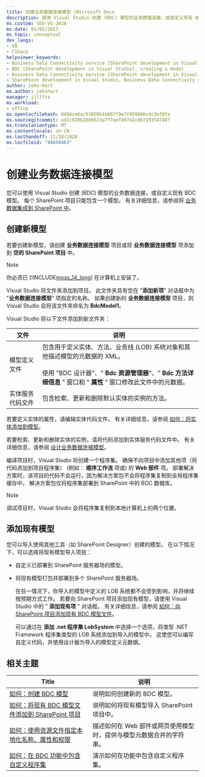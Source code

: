 ```yaml
---
title: 创建业务数据连接模型 |Microsoft Docs
description: 使用 Visual Studio 创建 (BDC) 模型的业务数据连接，或自定义现有 BDC 模型。 每个 SharePoint 项目只能包含一个模型。
ms.custom: SEO-VS-2020
ms.date: 02/02/2017
ms.topic: conceptual
dev_langs:
- VB
- CSharp
helpviewer_keywords:
- Business Data Connectivity service [SharePoint development in Visual Studio], model
- BDC [SharePoint development in Visual Studio], creating a model
- Business Data Connectivity service [SharePoint development in Visual Studio], creating a model
- SharePoint development in Visual Studio, Business Data Connectivity service
author: John-Hart
ms.author: johnhart
manager: jillfra
ms.workload:
- office
ms.openlocfilehash: 0486ce6ac53850b1b607f9e7f859806cdc3ef8fe
ms.sourcegitcommit: ad2c820b280b523a7f7aef89742cdb719354748f
ms.translationtype: MT
ms.contentlocale: zh-CN
ms.lasthandoff: 11/18/2020
ms.locfileid: "94850463"
---
```

# <a name="create-a-business-data-connectivity-model"></a>创建业务数据连接模型
  您可以使用 Visual Studio 创建 (BDC) 模型的业务数据连接，或自定义现有 BDC 模型。 每个 SharePoint 项目只能包含一个模型。 有关详细信息，请参阅将 [业务数据集成到 SharePoint 中](../sharepoint/integrating-business-data-into-sharepoint.md)。

## <a name="create-a-new-model"></a>创建新模型
 若要创建新模型，请创建 **业务数据连接模型** 项目或将 **业务数据连接模型** 项添加到 **空的 SharePoint 项目** 中。

> [!NOTE]
> 你必须已 [!INCLUDE[moss_14_long](../sharepoint/includes/moss-14-long-md.md)] 在计算机上安装了。

 Visual Studio 将文件夹添加到项目。 此文件夹具有您在 "**添加新项**" 对话框中为 "**业务数据连接模型**" 项指定的名称。 如果创建新的 **业务数据连接模型** 项目，则 Visual Studio 会将该文件夹命名为 **BdcModel1**。

 Visual Studio 将以下文件添加到新文件夹：

|文件|说明|
|----------|-----------------|
|模型定义文件|包含用于定义实体、方法、业务线 (LOB) 系统对象和其他描述模型的元数据的 XML。<br /><br /> 使用 "BDC 设计器"、" **Bdc 资源管理器**"、" **Bdc 方法详细信息** " 窗口和 " **属性** " 窗口修改此文件中的元数据。|
|实体服务代码文件|包含检索、更新和删除默认实体的实例的方法。|

 若要定义实体的属性，请编辑实体代码文件。 有关详细信息，请参阅 [如何：将实体添加到模型](../sharepoint/how-to-add-an-entity-to-a-model.md)。

 若要检索、更新和删除实体的实例，请将代码添加到实体服务代码文件中。 有关详细信息，请参阅 [设计业务数据连接模型](../sharepoint/designing-a-business-data-connectivity-model.md)。

 编译项目时，Visual Studio 将创建一个程序集。 确保不向项目中添加其他项（将代码添加到项目程序集） (例如： **顺序工作流** 项或) 的 **Web 部件** 项。 部署解决方案时，该项目的代码不会运行，因为解决方案包不会将程序集复制到全局程序集缓存中。  解决方案包仅将程序集部署到 SharePoint 中的 BDC 数据库。

> [!NOTE]
> 调试项目时，Visual Studio 会将程序集复制到本地计算机上的两个位置。

## <a name="add-an-existing-model"></a>添加现有模型
 您可以导入使用其他工具（如 SharePoint Designer）创建的模型。 在以下情况下，可以选择将现有模型导入项目：

- 自定义已部署到 SharePoint 服务器场的模型。

- 将现有模型打包并部署到多个 SharePoint 服务器场。

  在任一情况下，你导入的模型中定义的 LOB 系统都不会受到影响，并将继续按预期方式工作。 若要向 SharePoint 项目添加现有模型，请使用 Visual Studio 中的 " **添加现有项** " 对话框。 有关详细信息，请参阅 [如何：向 SharePoint 项目添加现有 BDC 模型文件](../sharepoint/how-to-add-an-existing-bdc-model-file-to-a-sharepoint-project.md)。

  可以通过在 **添加 .net 程序集 LobSystem** 中选择一个选项，将类型 .NET Framework 程序集类型的 LOB 系统添加到导入的模型中。 这使您可以编写自定义代码，并使用设计器为导入的模型定义元数据。

## <a name="related-topics"></a>相关主题

|Title|说明|
|-----------|-----------------|
|[如何：创建 BDC 模型](../sharepoint/how-to-create-a-bdc-model.md)|说明如何创建新的 BDC 模型。|
|[如何：将现有 BDC 模型文件添加到 SharePoint 项目](../sharepoint/how-to-add-an-existing-bdc-model-file-to-a-sharepoint-project.md)|说明如何将现有模型导入 SharePoint 项目中。|
|[如何：使用资源文件指定本地化名称、属性和权限](../sharepoint/how-to-use-a-resource-file-to-specify-localized-names-properties-and-permissions.md)|描述如何在 Web 部件或网页使用模型时，提供与模型元数据合并的字符串。|
|[如何：在 BDC 功能中包含自定义程序集](../sharepoint/how-to-include-a-custom-assembly-in-a-bdc-feature.md)|演示如何在功能中包含自定义程序集。|
